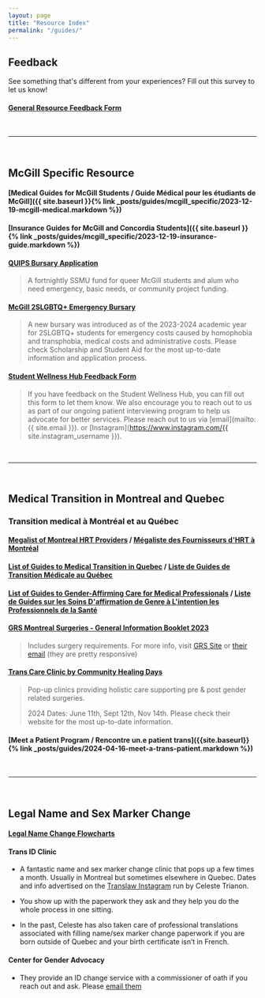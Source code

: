 ```yaml
---
layout: page
title: "Resource Index"
permalink: "/guides/"
---
```


## Feedback
See something that's different from your experiences? Fill out this survey to let us know!
#### [General Resource Feedback Form](https://docs.google.com/forms/d/e/1FAIpQLSerZAVmm0v3k6GNB3GGfWLwHsOEXGFuTqXM7C5c4MM1GmBhHw/viewform)

<br>

---

<br>

## McGill Specific Resource

#### [Medical Guides for McGill Students / Guide Médical pour les étudiants de McGill]({{ site.baseurl }}{% link _posts/guides/mcgill_specific/2023-12-19-mcgill-medical.markdown %})

#### [Insurance Guides for McGill and Concordia Students]({{ site.baseurl }}{% link _posts/guides/mcgill_specific/2023-12-19-insurance-guide.markdown %})

#### [QUIPS Bursary Application](https://gscssmu.wufoo.com/forms/quips-bursary-application/)

> A fortnightly SSMU fund for queer McGill students and alum who need emergency, basic needs, or community project funding. 

#### [McGill 2SLGBTQ+ Emergency Bursary](https://www.mcgill.ca/studentaid/special-funding/2slgbtq)
> A new bursary was introduced as of the 2023-2024 academic year for 2SLGBTQ+ students for emergency costs caused by homophobia and transphobia, medical costs and administrative costs. Please check Scholarship and Student Aid for the most up-to-date information and application process.

#### [Student Wellness Hub Feedback Form](https://www.mcgill.ca/wellness-hub/student-wellness-hub-feedback-form)
> If you have feedback on the Student Wellness Hub, you can fill out this form to let them know. We also encourage you to reach out to us as part of our ongoing patient interviewing program to help us advocate for better services. Please reach out to us via [email](mailto:{{ site.email }}). or [Instagram](https://www.instagram.com/{{ site.instagram_username }}).

<br>

---

<br>

## Medical Transition in Montreal and Quebec 
### Transition medical à Montréal et au Québec

#### [Megalist of Montreal HRT Providers](https://docs.google.com/document/d/1XEaPHiunufc-wbjKacb6Vrt0OjlbeDGptFiqKNC6-Xw) / [Mégaliste des Fournisseurs d'HRT à Montréal](https://docs.google.com/document/d/1orf7yv6fqI9VELfhejxauYA16xoGY01EOy_PggN2zug)

#### [List of Guides to Medical Transition in Quebec](https://docs.google.com/document/d/1XWReymTdgERAzm_VQMOnmEtXFjbnSX9FQlR3SU-_t9k) / [Liste de Guides de Transition Médicale au Québec](https://docs.google.com/document/d/1c8f7-CuiaMesZ_gzQnAdj-KVMd81VTPROEh5sBo7vZs)

#### [List of Guides to Gender-Affirming Care for Medical Professionals](https://docs.google.com/document/d/1js1h9AvUFhhPmofQrYti3U-4rbDpDVoEF-bZRpLKNv0) / [Liste de Guides sur les Soins D'affirmation de Genre à L'intention les Professionnels de la Santé](https://docs.google.com/document/d/1vcjveqETwuqhAM4YSkvrBC-DL1cqz7DG5sLFpLlnnpQ)

#### [GRS Montreal Surgeries - General Information Booklet 2023](https://drive.google.com/file/d/1XEv0rPXsENHNn42QkvDFCNNtn_hRocM6/view)

> Includes surgery requirements. For more info, visit [GRS Site](www.grsmontreal.com) or [their email](mailto:document@grsmontreal.com) (they are pretty responsive)

#### [Trans Care Clinic by Community Healing Days](https://www.communityhealingdays.ca/transcare)

> Pop-up clinics providing holistic care supporting pre & post gender related surgeries. 
> 
> 2024 Dates: June 11th, Sept 12th, Nov 14th. Please check their website for the most up-to-date information.

#### [Meet a Patient Program / Rencontre un.e patient trans]({{site.baseurl}}{% link _posts/guides/2024-04-16-meet-a-trans-patient.markdown %})
<br>

---

<br>

## Legal Name and Sex Marker Change

#### [Legal Name Change Flowcharts](https://docs.google.com/document/d/1EBOgUek9VibksaYJkAK7YoLOBAZlY_NoLDg_8kbpcfE)

#### Trans ID Clinic
- A fantastic name and sex marker change clinic that pops up a few times a month. Usually in Montreal but sometimes elsewhere in Quebec. Dates and info advertised on the [Translaw Instagram](https://www.instagram.com/translaw/) run by Celeste Trianon.

- You show up with the paperwork they ask and they help you do the whole process in one sitting.

- In the past, Celeste has also taken care of professional translations associated with filling name/sex marker change paperwork if you are born outside of Quebec and your birth certificate isn’t in French. 

#### Center for Gender Advocacy
- They provide an ID change service with a commissioner of oath if you reach out and ask. Please [email them](mailto:info@genderadvocacy.org)
